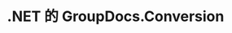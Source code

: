 ---
title: .NET 的 GroupDocs.Conversion
type: docs
weight: 10
url: /zh/net/
description: GroupDocs.Conversion for .NET API References 包含示例、代码片段和 API 文档。 它提供命名空间、类、接口和其他 API 详细信息。
is_root: true
---